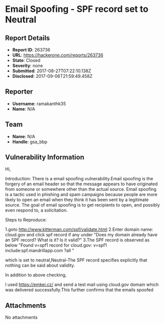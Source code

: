 # Email Spoofing - SPF record set to Neutral

## Report Details
- **Report ID**: 263736
- **URL**: https://hackerone.com/reports/263736
- **State**: Closed
- **Severity**: none
- **Submitted**: 2017-08-27T07:22:10.138Z
- **Disclosed**: 2017-09-06T21:59:49.458Z

## Reporter
- **Username**: ramakanthk35
- **Name**: N/A

## Team
- **Name**: N/A
- **Handle**: gsa_bbp

## Vulnerability Information
Hi,

Introduction:
There is a email spoofing vulnerability.Email spoofing is the forgery of an email header so that the message appears to have originated from someone or somewhere other than the actual source. Email spoofing is a tactic used in phishing and spam campaigns because people are more likely to open an email when they think it has been sent by a legitimate source. The goal of email spoofing is to get recipients to open, and possibly even respond to, a solicitation.

Steps to Reproduce:

1.goto http://www.kitterman.com/spf/validate.html
2.Enter domain name: cloud.gov and click spf record if any under "Does my domain already have an SPF record? What is it? Is it valid?"
3.The SPF record is observed as below 
"Found v=spf1 record for cloud.gov: 
v=spf1 include:spf.mandrillapp.com ?all "

which is set to neutral,Neutral-The SPF record specifies explicitly that nothing can be said about validity.

In addition to above checking,

I used https://emkei.cz/ and send a test mail using cloud.gov domain which was delivered successfully.This further confirms that the emails spoofed

## Attachments
No attachments
